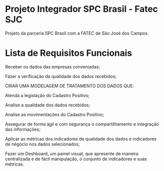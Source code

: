 # Projeto Integrador SPC Brasil - Fatec SJC
Projeto da parceria SPC Brasil com a FATEC de São José dos Campos. 


# Lista de Requisitos Funcionais 

Receber os dados das empresas conveniadas;

Fazer a verificação da qualidade dos dados recebidos;

CRIAR UMA MODELAGEM DE TRATAMENTO DOS DADOS QUE:

Atenda a legislação do Cadastro Positivo;

Analise a qualidade dos dados recebidos;

Analise as movimentações do Cadastro Positivo;
 
Assegurar de forma ágil e com segurança o compartilhamento e integração das informações;

Aplicar as métricas dos indicadores de qualidade dos dados e indicadores de négocio nos dados selecionados;

Fazer um Deshboard, um painel visual, que apresente de maneira centralizada e de fácil manipulação,
o conjunto de indicadores e suas métricas.
